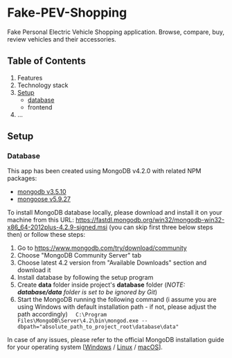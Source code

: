 # Fake-PEV-Shopping
Fake Personal Electric Vehicle Shopping application. Browse, compare, buy, review vehicles and their accessories.

## Table of Contents
1. Features
2. Technology stack
3. [Setup](#setup)
    - [database](#database)
    - frontend
4. ...

## Setup
### Database
This app has been created using MongoDB v4.2.0 with related NPM packages:
- <a href="https://www.npmjs.com/package/mongodb/v/3.5.10">mongodb v3.5.10</a>
- <a href="https://www.npmjs.com/package/mongoose/v/5.9.27">mongoose v5.9.27</a>

To install MongoDB database locally, please download and install it on your machine from this URL: https://fastdl.mongodb.org/win32/mongodb-win32-x86_64-2012plus-4.2.9-signed.msi (you can skip first three below steps then) or follow these steps:
1. Go to https://www.mongodb.com/try/download/community
2. Choose "MongoDB Community Server" tab
3. Choose latest 4.2 version from "Available Downloads" section and download it
4. Install database by following the setup program
5. Create **data** folder inside project's **database** folder (*NOTE: **database/data** folder is set to be ignored by Git*)
6. Start the MongoDB running the following command (i assume you are using Windows with default installation path - if not, please adjust the path accordingly)
`  C:\Program Files\MongoDB\Server\4.2\bin\mongod.exe --dbpath="absolute_path_to_project_root\database\data"`

In case of any issues, please refer to the official MongoDB installation guide for your operating system [<a href="https://docs.mongodb.com/v4.2/tutorial/install-mongodb-on-windows/">Windows</a> / <a href="https://docs.mongodb.com/v4.2/administration/install-on-linux/">Linux</a> / <a href="https://docs.mongodb.com/v4.2/tutorial/install-mongodb-on-os-x/">macOS</a>].
